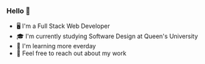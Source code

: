 ### Hello 👋

- 🖥️ I'm a Full Stack Web Developer
- 🎓 I'm currently studying Software Design at Queen's University
- 📝 I'm learning more everday
- 💬 Feel free to reach out about my work
